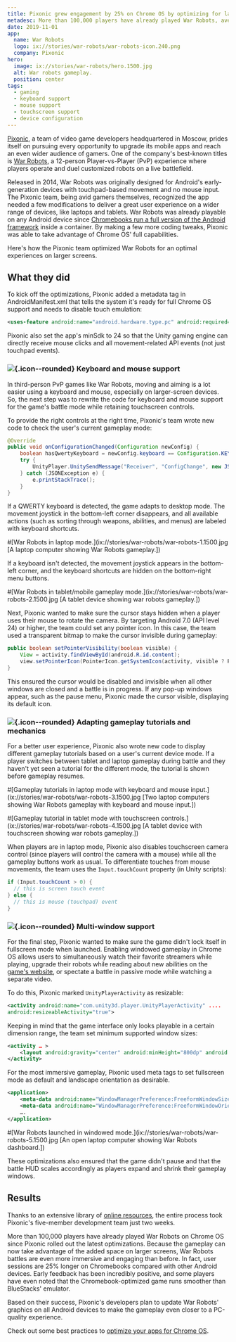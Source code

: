 ```yaml
---
title: Pixonic grew engagement by 25% on Chrome OS by optimizing for large screens
metadesc: More than 100,000 players have already played War Robots, averaging longer sessions on Chromebooks compared other Android devices, thanks to just two weeks time of a five member team.
date: 2019-11-01
app:
  name: War Robots
  logo: ix://stories/war-robots/war-robots-icon.240.png
  company: Pixonic
hero:
  image: ix://stories/war-robots/hero.1500.jpg
  alt: War robots gameplay.
  position: center
tags:
  - gaming
  - keyboard support
  - mouse support
  - touchscreen support
  - device configuration
---
```


[Pixonic](https://play.google.com/store/apps/details?id=com.pixonic.wwr), a team of video game developers headquartered in Moscow, prides itself on pursuing every opportunity to upgrade its mobile apps and reach an even wider audience of gamers. One of the company's best-known titles is [War Robots](https://play.google.com/store/apps/details?id=com.pixonic.wwr&hl=en_US), a 12-person Player-vs-Player (PvP) experience where players operate and duel customized robots on a live battlefield.

Released in 2014, War Robots was originally designed for Android's early-generation devices with touchpad-based movement and no mouse input. The Pixonic team, being avid gamers themselves, recognized the app needed a few modifications to deliver a great user experience on a wider range of devices, like laptops and tablets. War Robots was already playable on any Android device since [Chromebooks run a full version of the Android framework](/{{locale.code}}/posts/expand-your-app-beyond-mobile-to-reach-android-users-at-large) inside a container. By making a few more coding tweaks, Pixonic was able to take advantage of Chrome OS' full capabilities.

Here's how the Pixonic team optimized War Robots for an optimal experiences on larger screens.

## What they did

To kick off the optimizations, Pixonic added a metadata tag in AndroidManifest.xml that tells the system it's ready for full Chrome OS support and needs to disable touch emulation:

```xml {title="XML" .code-figure}
<uses-feature android:name="android.hardware.type.pc" android:required="false" />
```

Pixonic also set the app's minSdk to 24 so that the Unity gaming engine can directly receive mouse clicks and all movement-related API events (not just touchpad events).

### ![](ix://icons/keyboard.png){.icon--rounded} Keyboard and mouse support

In third-person PvP games like War Robots, moving and aiming is a lot easier using a keyboard and mouse, especially on larger-screen devices. So, the next step was to rewrite the code for keyboard and mouse support for the game's battle mode while retaining touchscreen controls.

To provide the right controls at the right time, Pixonic's team wrote new code to check the user's current gameplay mode:

```java {title="Java" .code-figure}
@Override
public void onConfigurationChanged(Configuration newConfig) {
    boolean hasQwertyKeyboard = newConfig.keyboard == Configuration.KEYBOARD_QWERTY && newConfig.hardKeyboardHidden == Configuration.HARDKEYBOARDHIDDEN_NO;
    try {
        UnityPlayer.UnitySendMessage("Receiver", "ConfigChange", new JSONObject().put("keyboard", hasQwertyKeyboard).toString());
    } catch (JSONException e) {
        e.printStackTrace();
    }
}
```

If a QWERTY keyboard is detected, the game adapts to desktop mode. The movement joystick in the bottom-left corner disappears, and all available actions (such as sorting through weapons, abilities, and menus) are labeled with keyboard shortcuts.

#[War Robots in laptop mode.](ix://stories/war-robots/war-robots-1.1500.jpg [A laptop computer showing War Robots gameplay.])

If a keyboard isn't detected, the movement joystick appears in the bottom-left corner, and the keyboard shortcuts are hidden on the bottom-right menu buttons.

#[War Robots in tablet/mobile gameplay mode.](ix://stories/war-robots/war-robots-2.1500.jpg [A tablet device showing war robots gameplay.])

Next, Pixonic wanted to make sure the cursor stays hidden when a player uses their mouse to rotate the camera. By targeting Android 7.0 (API level 24) or higher, the team could set any pointer icon. In this case, the team used a transparent bitmap to make the cursor invisible during gameplay:

```java {title="Java" .code-figure}
public boolean setPointerVisibility(boolean visible) {
    View = activity.findViewById(android.R.id.content);
    view.setPointerIcon(PointerIcon.getSystemIcon(activity, visible ? PointerIcon.TYPE_DEFAULT : PointerIcon.TYPE_NULL));
}
```

This ensured the cursor would be disabled and invisible when all other windows are closed and a battle is in progress. If any pop-up windows appear, such as the pause menu, Pixonic made the cursor visible, displaying its default icon.

### ![](ix://icons/videogame.png){.icon--rounded} Adapting gameplay tutorials and mechanics

For a better user experience, Pixonic also wrote new code to display different gameplay tutorials based on a user's current device mode. If a player switches between tablet and laptop gameplay during battle and they haven't yet seen a tutorial for the different mode, the tutorial is shown before gameplay resumes.

#[Gameplay tutorials in laptop mode with keyboard and mouse input.](ix://stories/war-robots/war-robots-3.1500.jpg [Two laptop computers showing War Robots gameplay with keyboard and mouse input.])

#[Gameplay tutorial in tablet mode with touchscreen controls.](ix://stories/war-robots/war-robots-4.1500.jpg [A tablet device with touchscreen showing war robots gameplay.])

When players are in laptop mode, Pixonic also disables touchscreen camera control (since players will control the camera with a mouse) while all the gameplay buttons work as usual. To differentiate touches from mouse movements, the team uses the `Input.touchCount` property (in Unity scripts):

```java {title="Java" .code-figure}
if (Input.touchCount > 0) {
  // this is screen touch event
} else {
  // this is mouse (touchpad) event
}
```

### ![](ix://icons/dynamic_feed.png){.icon--rounded} Multi-window support

For the final step, Pixonic wanted to make sure the game didn't lock itself in fullscreen mode when launched. Enabling windowed gameplay in Chrome OS allows users to simultaneously watch their favorite streamers while playing, upgrade their robots while reading about new abilities on the [game's website](https://warrobots.com/), or spectate a battle in passive mode while watching a separate video.

To do this, Pixonic marked `UnityPlayerActivity` as resizable:

```xml {title="XML" .code-figure}
<activity android:name="com.unity3d.player.UnityPlayerActivity" ....
android:resizeableActivity="true">
```

Keeping in mind that the game interface only looks playable in a certain dimension range, the team set minimum supported window sizes:

```xml {title="XML" .code-figure}
<activity … >
    <layout android:gravity="center" android:minHeight="800dp" android:minWidth="1200dp" />
</activity>
```

For the most immersive gameplay, Pixonic used meta tags to set fullscreen mode as default and landscape orientation as desirable.

```xml {title="XML" .code-figure}
<application>
    <meta-data android:name="WindowManagerPreference:FreeformWindowSize" android:value="maximize" />
    <meta-data android:name="WindowManagerPreference:FreeformWindowOrientation" android:value="landscape" />
    ….
</application>
```

#[War Robots launched in windowed mode.](ix://stories/war-robots/war-robots-5.1500.jpg [An open laptop computer showing War Robots dashboard.])

These optimizations also ensured that the game didn't pause and that the battle HUD scales accordingly as players expand and shrink their gameplay windows.

## Results

Thanks to an extensive library of [online resources](/{{locale.code}}/android/), the entire process took Pixonic's five-member development team just two weeks.

More than 100,000 players have already played War Robots on Chrome OS since Pixonic rolled out the latest optimizations. Because the gameplay can now take advantage of the added space on larger screens, War Robots battles are even more immersive and engaging than before. In fact, user sessions are 25% longer on Chromebooks compared with other Android devices. Early feedback has been incredibly positive, and some players have even noted that the Chromebook-optimized game runs smoother than BlueStacks' emulator.

Based on their success, Pixonic's developers plan to update War Robots' graphics on all Android devices to make the gameplay even closer to a PC-quality experience.

Check out some best practices to [optimize your apps for Chrome OS](/{{locale.code}}/android/optimizing).

